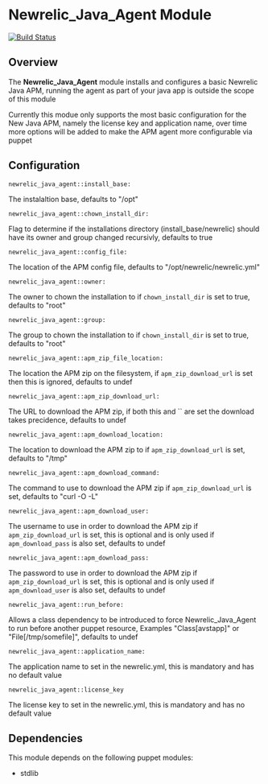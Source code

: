 # Newrelic_Java_Agent Module
[![Build Status](https://travis-ci.org/Adaptavist/puppet-newrelic_java_agent.svg?branch=master)](https://travis-ci.org/Adaptavist/puppet-newrelic_java_agent)
## Overview

The **Newrelic_Java_Agent** module installs and configures a basic Newrelic Java APM, running the agent as part of your java app is outside the scope of this module

Currently this modue only supports the most basic configuration for the New Java APM, namely the license key and application name, over time more options will be added to make the APM agent more configurable via puppet

## Configuration

`newrelic_java_agent::install_base:`

The instalaltion base, defaults to "/opt"

`newrelic_java_agent::chown_install_dir:`

Flag to determine if the installations directory (install_base/newrelic) should have its owner and group changed recursivly, defaults to true

`newrelic_java_agent::config_file:` 

The location of the APM config file, defaults to "/opt/newrelic/newrelic.yml"

`newrelic_java_agent::owner:` 

The owner to chown the installation to if `chown_install_dir` is set to true, defaults to "root"

`newrelic_java_agent::group:` 

The group to chown the installation to if `chown_install_dir` is set to true, defaults to "root"

`newrelic_java_agent::apm_zip_file_location:`

The location the APM zip on the filesystem, if `apm_zip_download_url` is set then this is ignored, defaults to undef

`newrelic_java_agent::apm_zip_download_url:`

The URL to download the APM zip, if both this and `` are set the download takes precidence, defaults to undef

`newrelic_java_agent::apm_download_location:`

The location to download the APM zip to if `apm_zip_download_url` is set, defaults to "/tmp"

`newrelic_java_agent::apm_download_command:`

The command to use to download the APM zip if `apm_zip_download_url` is set, defaults to "curl -O -L"

`newrelic_java_agent::apm_download_user:`

The username to use in order to download the APM zip if `apm_zip_download_url` is set, this is optional and is only used if `apm_download_pass` is also set, defaults to undef

`newrelic_java_agent::apm_download_pass:`

The password to use in order to download the APM zip if `apm_zip_download_url` is set, this is optional and is only used if `apm_download_user` is also set, defaults to undef

`newrelic_java_agent::run_before:`

Allows a class dependency to be introduced to force Newrelic_Java_Agent to run before another puppet resource, Examples "Class[avstapp]" or "File[/tmp/somefile]", defaults to undef

`newrelic_java_agent::application_name:`

The application name to set in the newrelic.yml, this is mandatory and has no default value

`newrelic_java_agent::license_key`

The license key to set in the newrelic.yml, this is mandatory and has no default value


## Dependencies

This module depends on the following puppet modules:

* stdlib

